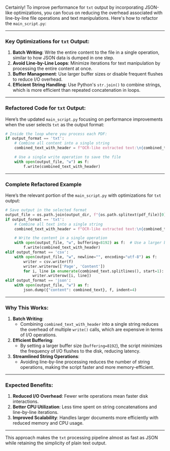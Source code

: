 Certainly! To improve performance for `txt` output by incorporating JSON-like optimizations, you can focus on reducing the overhead associated with line-by-line file operations and text manipulations. Here's how to refactor the `main_script.py`:

---

### Key Optimizations for `txt` Output:
1. **Batch Writing**: Write the entire content to the file in a single operation, similar to how JSON data is dumped in one step.
2. **Avoid Line-by-Line Loops**: Minimize iterations for text manipulation by processing the entire content at once.
3. **Buffer Management**: Use larger buffer sizes or disable frequent flushes to reduce I/O overhead.
4. **Efficient String Handling**: Use Python's `str.join()` to combine strings, which is more efficient than repeated concatenation in loops.

---

### Refactored Code for `txt` Output:
Here’s the updated `main_script.py` focusing on performance improvements when the user selects `txt` as the output format:

```python
# Inside the loop where you process each PDF:
if output_format == 'txt':
    # Combine all content into a single string
    combined_text_with_header = f"OCR-like extracted text:\n{combined_text}\n"

    # Use a single write operation to save the file
    with open(output_file, "w") as f:
        f.write(combined_text_with_header)
```

---

### Complete Refactored Example
Here’s the relevant portion of the `main_script.py` with optimizations for `txt` output:

```python
# Save output in the selected format
output_file = os.path.join(output_dir, f"{os.path.splitext(pdf_file)[0]}_ocr_output.{output_format}")
if output_format == 'txt':
    # Combine all text into a single string
    combined_text_with_header = f"OCR-like extracted text:\n{combined_text}\n"

    # Write the content in a single operation
    with open(output_file, "w", buffering=8192) as f:  # Use a larger buffer size for fewer flushes
        f.write(combined_text_with_header)
elif output_format == 'csv':
    with open(output_file, "w", newline="", encoding="utf-8") as f:
        writer = csv.writer(f)
        writer.writerow(['Page', 'Content'])
        for i, line in enumerate(combined_text.splitlines(), start=1):
            writer.writerow([i, line])
elif output_format == 'json':
    with open(output_file, "w") as f:
        json.dump({"content": combined_text}, f, indent=4)
```

---

### Why This Works:
1. **Batch Writing**:
   - Combining `combined_text_with_header` into a single string reduces the overhead of multiple `write()` calls, which are expensive in terms of I/O operations.
2. **Efficient Buffering**:
   - By setting a larger buffer size (`buffering=8192`), the script minimizes the frequency of I/O flushes to the disk, reducing latency.
3. **Streamlined String Operations**:
   - Avoiding line-by-line processing reduces the number of string operations, making the script faster and more memory-efficient.

---

### Expected Benefits:
1. **Reduced I/O Overhead**: Fewer write operations mean faster disk interactions.
2. **Better CPU Utilization**: Less time spent on string concatenations and line-by-line iterations.
3. **Improved Scalability**: Handles larger documents more efficiently with reduced memory and CPU usage.

---

This approach makes the `txt` processing pipeline almost as fast as JSON while retaining the simplicity of plain text output.
